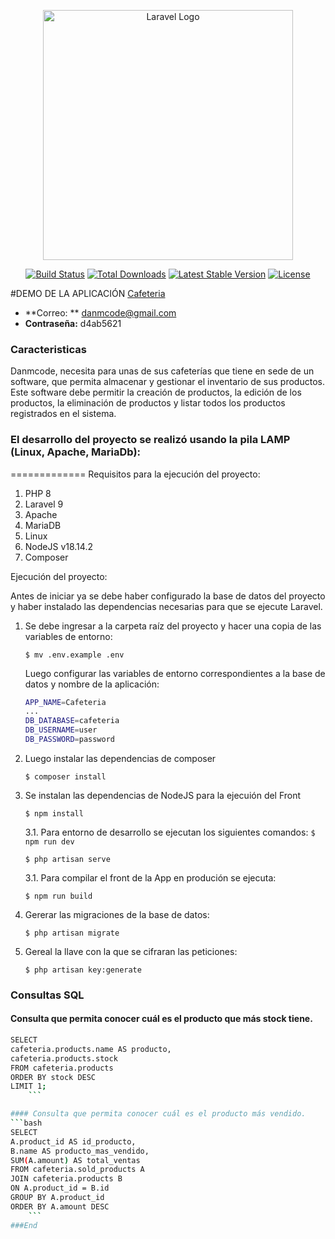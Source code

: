 <p align="center"><a href="https://laravel.com" target="_blank"><img src="https://raw.githubusercontent.com/laravel/art/master/logo-lockup/5%20SVG/2%20CMYK/1%20Full%20Color/laravel-logolockup-cmyk-red.svg" width="400" alt="Laravel Logo"></a></p>

<p align="center">
<a href="https://github.com/laravel/framework/actions"><img src="https://github.com/laravel/framework/workflows/tests/badge.svg" alt="Build Status"></a>
<a href="https://packagist.org/packages/laravel/framework"><img src="https://img.shields.io/packagist/dt/laravel/framework" alt="Total Downloads"></a>
<a href="https://packagist.org/packages/laravel/framework"><img src="https://img.shields.io/packagist/v/laravel/framework" alt="Latest Stable Version"></a>
<a href="https://packagist.org/packages/laravel/framework"><img src="https://img.shields.io/packagist/l/laravel/framework" alt="License"></a>
</p>

#DEMO DE LA APLICACIÓN
[Cafeteria](http://67.207.82.186/ "Cafeteria")

- **Correo: ** danmcode@gmail.com 
- **Contraseña:** d4ab5621

### Caracteristicas
Danmcode, necesita para unas de sus cafeterías que tiene en sede de un software, que permita almacenar y gestionar el inventario de sus productos. Este software debe permitir la creación de productos, la edición de los productos, la eliminación de productos y listar todos los productos registrados en el sistema.

### El desarrollo del proyecto se realizó usando la pila LAMP (Linux, Apache, MariaDb):
=============
Requisitos para la ejecución del proyecto:
1. PHP 8
2. Laravel 9
3. Apache
4. MariaDB
5. Linux
6. NodeJS v18.14.2
7. Composer

Ejecución del proyecto:

Antes de iniciar ya se debe haber configurado la base de datos del proyecto y haber instalado las dependencias necesarias para que se ejecute Laravel.

1. Se debe ingresar a la carpeta raíz del proyecto y hacer una copia de las variables de entorno:

	`$ mv .env.example .env`

	Luego configurar las variables de entorno correspondientes a la base de datos y nombre de la aplicación:
	
	```bash
	APP_NAME=Cafeteria
	...
	DB_DATABASE=cafeteria
	DB_USERNAME=user
	DB_PASSWORD=password
	```
2. Luego instalar las dependencias de composer

	`$ composer install`

3. Se instalan las dependencias de NodeJS para la ejecuión del Front

	`$ npm install`
	
	3.1. Para entorno de desarrollo se ejecutan los siguientes comandos:
	`$ npm run dev`
	
	`$ php artisan serve`
	
	 3.1. Para compilar el front de la App en produción se ejecuta:
	 
	`$ npm run build`
	
4. Gererar las migraciones de la base de datos: 

	`$ php artisan migrate`
	
5. Gereal la llave con la que se cifraran las peticiones: 

	`$ php artisan key:generate`

### Consultas SQL
#### Consulta que permita conocer cuál es el producto que más stock tiene.
```bash
SELECT 
cafeteria.products.name AS producto,
cafeteria.products.stock
FROM cafeteria.products
ORDER BY stock DESC
LIMIT 1;
	```

#### Consulta que permita conocer cuál es el producto más vendido.
```bash
SELECT 
A.product_id AS id_producto,
B.name AS producto_mas_vendido,
SUM(A.amount) AS total_ventas
FROM cafeteria.sold_products A
JOIN cafeteria.products B
ON A.product_id = B.id
GROUP BY A.product_id
ORDER BY A.amount DESC
	```
###End